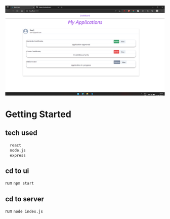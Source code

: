 ![screenshort](./ss.png)


# Getting Started 
## tech used
```
  react
  node.js 
  express
```
## cd to ui 
 run `npm start` 
## cd to server 
run `node index.js`

